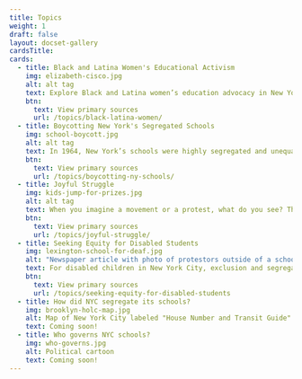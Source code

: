 ```yaml
---
title: Topics
weight: 1
draft: false
layout: docset-gallery
cardsTitle: 
cards:
  - title: Black and Latina Women's Educational Activism
    img: elizabeth-cisco.jpg
    alt: alt tag
    text: Explore Black and Latina women’s education advocacy in New York City from from the late 1800s to the present.
    btn:
      text: View primary sources
      url: /topics/black-latina-women/
  - title: Boycotting New York's Segregated Schools
    img: school-boycott.jpg
    alt: alt tag
    text: In 1964, New York’s schools were highly segregated and unequal. It was ten years after the Brown v. Board of Education decision that declared school segregation to be unconstitutional. But little had changed in New York City classrooms.
    btn:
      text: View primary sources
      url: /topics/boycotting-ny-schools/
  - title: Joyful Struggle
    img: kids-jump-for-prizes.jpg
    alt: alt tag
    text: When you imagine a movement or a protest, what do you see? These primary sources show joy, play, pride, and beauty in Black and Latinx communities and in disabled people’s communities and help us think about how joy can be political. 
    btn:
      text: View primary sources
      url: /topics/joyful-struggle/
  - title: Seeking Equity for Disabled Students
    img: lexington-school-for-deaf.jpg
    alt: "Newspaper article with photo of protestors outside of a school holding signs. One reads, \"Deaf CEO Now\""
    text: For disabled children in New York City, exclusion and segregation have been common experiences, but people with disabilities, parents, and educators, have pushed for change.
    btn:
      text: View primary sources
      url: /topics/seeking-equity-for-disabled-students
  - title: How did NYC segregate its schools?
    img: brooklyn-holc-map.jpg
    alt: Map of New York City labeled "House Number and Transit Guide"
    text: Coming soon!
  - title: Who governs NYC schools?
    img: who-governs.jpg
    alt: Political cartoon
    text: Coming soon!
---
```


